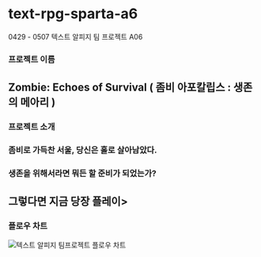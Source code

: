 # text-rpg-sparta-a6
0429 - 0507 텍스트 알피지 팀 프로젝트 A06

### 프로젝트 이름 
## Zombie: Echoes of Survival ( 좀비 아포칼립스 : 생존의 메아리 )

### 프로젝트 소개
### 좀비로 가득찬 서울, 당신은 홀로 살아남았다.
### 생존을 위해서라면 뭐든 할 준비가 되었는가?
## 그렇다면 지금 당장 플레이>

### 플로우 차트
![텍스트 알피지 팀프로젝트 플로우 차트](https://github.com/Sparta-A6/text-rpg-sparta-a6/assets/167041031/298de20d-aa4b-45d0-a592-528ea16d8bee)
